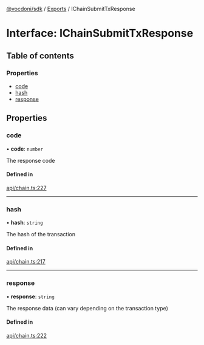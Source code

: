 [@vocdoni/sdk](/sdk) / [Exports](../modules) / IChainSubmitTxResponse

# Interface: IChainSubmitTxResponse

## Table of contents

### Properties

- [code](IChainSubmitTxResponse#code)
- [hash](IChainSubmitTxResponse#hash)
- [response](IChainSubmitTxResponse#response)

## Properties

### code

• **code**: `number`

The response code

#### Defined in

[api/chain.ts:227](https://github.com/vocdoni/vocdoni-sdk/blob/2244934/src/api/chain.ts#L227)

___

### hash

• **hash**: `string`

The hash of the transaction

#### Defined in

[api/chain.ts:217](https://github.com/vocdoni/vocdoni-sdk/blob/2244934/src/api/chain.ts#L217)

___

### response

• **response**: `string`

The response data (can vary depending on the transaction type)

#### Defined in

[api/chain.ts:222](https://github.com/vocdoni/vocdoni-sdk/blob/2244934/src/api/chain.ts#L222)
